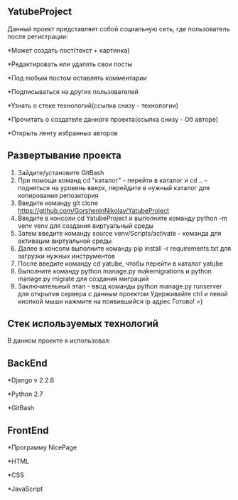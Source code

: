YatubeProject
-
Данный проект представляет собой социальную сеть, где пользователь после регистрации:

*Может создать пост(текст + картинка)

*Редактировать или удалять свои посты

*Под любым постом оставлять комментарии

*Подписываться на других пользователей

*Узнать о стеке технологий(ссылка снизу - технологии)

*Прочитать о создателе данного проекта(ссылка снизу - Об авторе)

*Открыть ленту избранных авторов


Развертывание проекта
-
1. Зайдите/установите GitBash
2. При помощи команд cd "каталог" - перейти в каталог и cd .. - подняться на уровень вверх, перейдите в нужный каталог для копирования репозитория
3. Введите команду git clone https://github.com/GorsheninNikolay/YatubeProject
4. Введите в консоли cd YatubeProject и выполните команду python -m venv venv для создания виртуальный среды
5. Затем введите команду source venv/Scripts/activate - команда для активации виртуальной среды
6. Далее в консоли выполните команду pip install -r requirements.txt для загрузки нужных инструментов
7. После введите команду cd yatube, чтобы перейти в каталог yatube
8. Выполните команду python manage.py makemigrations и python manage.py migrate для создания миграций
9. Заключительный этап - ввод команды python manage.py runserver для открытия сервера с данным проектом
Удерживайте ctrl и левой кнопкой мыши нажмите на появившийся ip адрес
Готово! =)

Стек используемых технологий
-
В данном проекте я использовал:

BackEnd
-
*Django v 2.2.6

*Python 2.7

*GitBash

FrontEnd
-
*Программу NicePage

*HTML

*CSS

*JavaScript
